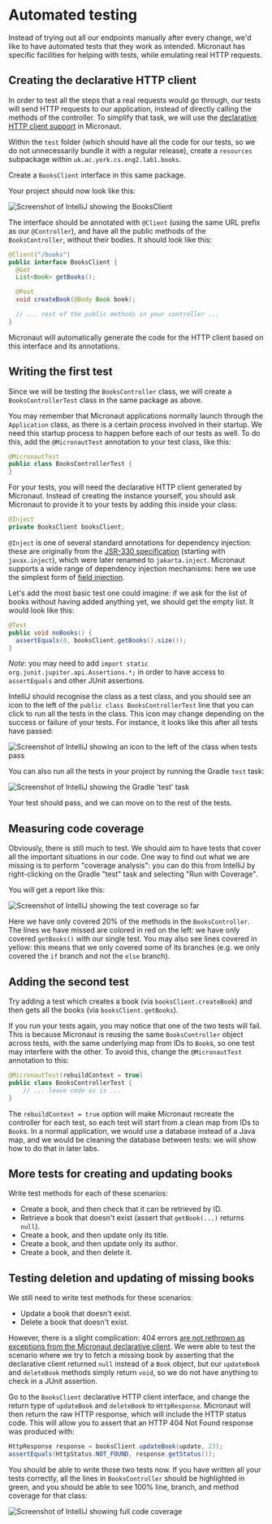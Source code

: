 # Automated testing

Instead of trying out all our endpoints manually after every change, we'd like to have automated tests that they work as intended.
Micronaut has specific facilities for helping with tests, while emulating real HTTP requests.

## Creating the declarative HTTP client

In order to test all the steps that a real requests would go through, our tests will send HTTP requests to our application, instead of directly calling the methods of the controller.
To simplify that task, we will use the [declarative HTTP client support](https://docs.micronaut.io/4.7.11/guide/#clientAnnotation) in Micronaut.

Within the `test` folder (which should have all the code for our tests, so we do not unnecessarily bundle it with a regular release), create a `resources` subpackage within `uk.ac.york.cs.eng2.lab1.books`.

Create a `BooksClient` interface in this same package.

Your project should now look like this:

![Screenshot of IntelliJ showing the BooksClient](./intellij-books-client.png)

The interface should be annotated with `@Client` (using the same URL prefix as our `@Controller`), and have all the public methods of the `BooksController`, without their bodies.
It should look like this:

```java
@Client("/books")
public interface BooksClient {
  @Get
  List<Book> getBooks();

  @Post
  void createBook(@Body Book book);

  // ... rest of the public methods in your controller ...
}
```

Micronaut will automatically generate the code for the HTTP client based on this interface and its annotations.

## Writing the first test

Since we will be testing the `BooksController` class, we will create a `BooksControllerTest` class in the same package as above.

You may remember that Micronaut applications normally launch through the `Application` class, as there is a certain process involved in their startup.
We need this startup process to happen before each of our tests as well.
To do this, add the `@MicronautTest` annotation to your test class, like this:

```java
@MicronautTest
public class BooksControllerTest {
}
```

For your tests, you will need the declarative HTTP client generated by Micronaut.
Instead of creating the instance yourself, you should ask Micronaut to provide it to your tests by adding this inside your class:

```java
@Inject
private BooksClient booksClient;
```

`@Inject` is one of several standard annotations for dependency injection: these are originally from the [JSR-330 specification](https://jcp.org/en/jsr/detail?id=330) (starting with `javax.inject`), which were later renamed to `jakarta.inject`.
Micronaut supports a wide range of dependency injection mechanisms: here we use the simplest form of [field injection](https://docs.micronaut.io/4.7.11/guide/#injection).

Let's add the most basic test one could imagine: if we ask for the list of books without having added anything yet, we should get the empty list.
It would look like this:

```java
@Test
public void noBooks() {
  assertEquals(0, booksClient.getBooks().size());
}
```

*Note*: you may need to add `import static org.junit.jupiter.api.Assertions.*;` in order to have access to `assertEquals` and other JUnit assertions.

IntelliJ should recognise the class as a test class, and you should see an icon to the left of the `public class BooksControllerTest` line that you can click to run all the tests in the class.
This icon may change depending on the success or failure of your tests.
For instance, it looks like this after all tests have passed:

![Screenshot of IntelliJ showing an icon to the left of the class when tests pass](./intellij-test-success.png)

You can also run all the tests in your project by running the Gradle `test` task:

![Screenshot of IntelliJ showing the Gradle 'test' task](./intellij-gradle-test.png)

Your test should pass, and we can move on to the rest of the tests.

## Measuring code coverage

Obviously, there is still much to test.
We should aim to have tests that cover all the important situations in our code.
One way to find out what we are missing is to perform "coverage analysis": you can do this from IntelliJ by right-clicking on the Gradle "test" task and selecting "Run with Coverage".

You will get a report like this:

![Screenshot of IntelliJ showing the test coverage so far](./intellij-test-coverage.png)

Here we have only covered 20% of the methods in the `BooksController`.
The lines we have missed are colored in red on the left: we have only covered `getBooks()` with our single test.
You may also see lines covered in yellow: this means that we only covered some of its branches (e.g. we only covered the `if` branch and not the `else` branch).

## Adding the second test

Try adding a test which creates a book (via `booksClient.createBook`) and then gets all the books (via `booksClient.getBooks`).

If you run your tests again, you may notice that one of the two tests will fail.
This is because Micronaut is reusing the same `BooksController` object across tests, with the same underlying map from IDs to `Book`s, so one test may interfere with the other.
To avoid this, change the `@MicronautTest` annotation to this:

```java
@MicronautTest(rebuildContext = true)
public class BooksControllerTest {
    // ... leave code as is ...
}
```

The `rebuildContext = true` option will make Micronaut recreate the controller for each test, so each test will start from a clean map from IDs to `Book`s.
In a normal application, we would use a database instead of a Java map, and we would be cleaning the database between tests: we will show how to do that in later labs.

## More tests for creating and updating books

Write test methods for each of these scenarios:

* Create a book, and then check that it can be retrieved by ID.
* Retrieve a book that doesn't exist (assert that `getBook(...)` returns `null`).
* Create a book, and then update only its title.
* Create a book, and then update only its author.
* Create a book, and then delete it.

## Testing deletion and updating of missing books

We still need to write test methods for these scenarios:

* Update a book that doesn't exist.
* Delete a book that doesn't exist.

However, there is a slight complication: 404 errors [are not rethrown as exceptions from the Micronaut declarative client](https://docs.micronaut.io/4.7.11/guide/#clientError).
We were able to test the scenario where we try to fetch a missing book by asserting that the declarative client returned `null` instead of a `Book` object, but our `updateBook` and `deleteBook` methods simply return `void`, so we do not have anything to check in a JUnit assertion.

Go to the `BooksClient` declarative HTTP client interface, and change the return type of `updateBook` and `deleteBook` to `HttpResponse`.
Micronaut will then return the raw HTTP response, which will include the HTTP status code.
This will allow you to assert that an HTTP 404 Not Found response was produced with:

```java
HttpResponse response = booksClient.updateBook(update, 23);
assertEquals(HttpStatus.NOT_FOUND, response.getStatus());
```

You should be able to write those two tests now.
If you have written all your tests correctly, all the lines in `BooksController` should be highlighted in green, and you should be able to see 100% line, branch, and method coverage for that class:

![Screenshot of IntelliJ showing full code coverage](./intellij-full-coverage.png)